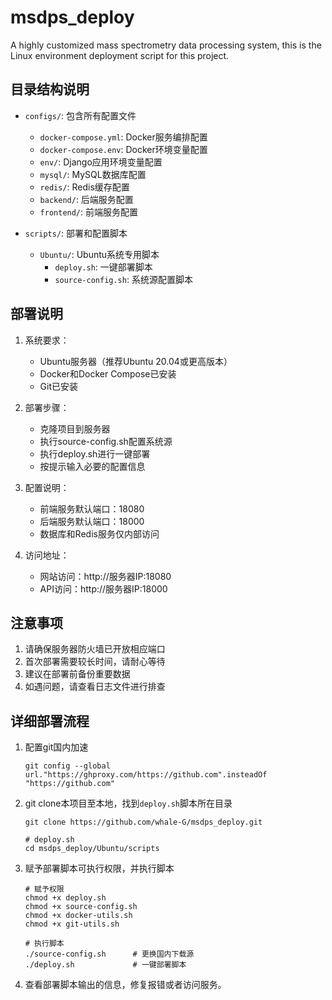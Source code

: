 # msdps_deploy
A highly customized mass spectrometry data processing system, this is the Linux environment deployment script for this project.

## 目录结构说明

- `configs/`: 包含所有配置文件
  - `docker-compose.yml`: Docker服务编排配置
  - `docker-compose.env`: Docker环境变量配置
  - `env/`: Django应用环境变量配置
  - `mysql/`: MySQL数据库配置
  - `redis/`: Redis缓存配置
  - `backend/`: 后端服务配置
  - `frontend/`: 前端服务配置

- `scripts/`: 部署和配置脚本
  - `Ubuntu/`: Ubuntu系统专用脚本
    - `deploy.sh`: 一键部署脚本
    - `source-config.sh`: 系统源配置脚本

## 部署说明

1. 系统要求：
   - Ubuntu服务器（推荐Ubuntu 20.04或更高版本）
   - Docker和Docker Compose已安装
   - Git已安装

2. 部署步骤：
   - 克隆项目到服务器
   - 执行source-config.sh配置系统源
   - 执行deploy.sh进行一键部署
   - 按提示输入必要的配置信息

3. 配置说明：
   - 前端服务默认端口：18080
   - 后端服务默认端口：18000
   - 数据库和Redis服务仅内部访问

4. 访问地址：
   - 网站访问：http://服务器IP:18080
   - API访问：http://服务器IP:18000

## 注意事项

1. 请确保服务器防火墙已开放相应端口
2. 首次部署需要较长时间，请耐心等待
3. 建议在部署前备份重要数据
4. 如遇问题，请查看日志文件进行排查

## 详细部署流程

1. 配置git国内加速

    ```shell
    git config --global url."https://ghproxy.com/https://github.com".insteadOf "https://github.com"
    ```

2. git clone本项目至本地，找到`deploy.sh`脚本所在目录

    ```shell
    git clone https://github.com/whale-G/msdps_deploy.git

    # deploy.sh
    cd msdps_deploy/Ubuntu/scripts
    ```

3. 赋予部署脚本可执行权限，并执行脚本

    ```shell
    # 赋予权限
    chmod +x deploy.sh
    chmod +x source-config.sh
    chmod +x docker-utils.sh
    chmod +x git-utils.sh

    # 执行脚本
    ./source-config.sh      # 更换国内下载源
    ./deploy.sh             # 一键部署脚本
    ```

4. 查看部署脚本输出的信息，修复报错或者访问服务。
